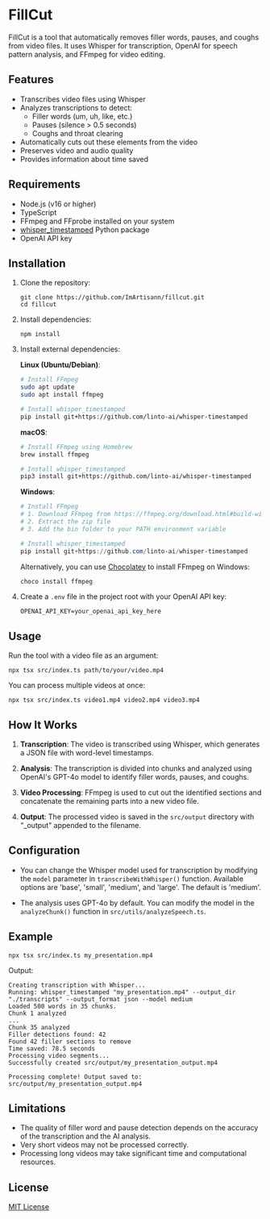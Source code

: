 # FillCut

FillCut is a tool that automatically removes filler words, pauses, and coughs from video files. It uses Whisper for transcription, OpenAI for speech pattern analysis, and FFmpeg for video editing.

## Features

- Transcribes video files using Whisper
- Analyzes transcriptions to detect:
  - Filler words (um, uh, like, etc.)
  - Pauses (silence > 0.5 seconds)
  - Coughs and throat clearing
- Automatically cuts out these elements from the video
- Preserves video and audio quality
- Provides information about time saved

## Requirements

- Node.js (v16 or higher)
- TypeScript
- FFmpeg and FFprobe installed on your system
- [whisper_timestamped](https://github.com/linto-ai/whisper-timestamped) Python package
- OpenAI API key

## Installation

1. Clone the repository:
   ```
   git clone https://github.com/ImArtisann/fillcut.git
   cd fillcut
   ```

2. Install dependencies:
   ```
   npm install
   ```

3. Install external dependencies:

   **Linux (Ubuntu/Debian)**:
   ```bash
   # Install FFmpeg
   sudo apt update
   sudo apt install ffmpeg

   # Install whisper_timestamped
   pip install git+https://github.com/linto-ai/whisper-timestamped
   ```

   **macOS**:
   ```bash
   # Install FFmpeg using Homebrew
   brew install ffmpeg

   # Install whisper_timestamped
   pip3 install git+https://github.com/linto-ai/whisper-timestamped
   ```

   **Windows**:
   ```powershell
   # Install FFmpeg
   # 1. Download FFmpeg from https://ffmpeg.org/download.html#build-windows
   # 2. Extract the zip file
   # 3. Add the bin folder to your PATH environment variable

   # Install whisper_timestamped
   pip install git+https://github.com/linto-ai/whisper-timestamped
   ```

   Alternatively, you can use [Chocolatey](https://chocolatey.org/) to install FFmpeg on Windows:
   ```powershell
   choco install ffmpeg
   ```

4. Create a `.env` file in the project root with your OpenAI API key:
   ```
   OPENAI_API_KEY=your_openai_api_key_here
   ```

## Usage

Run the tool with a video file as an argument:

```
npx tsx src/index.ts path/to/your/video.mp4
```

You can process multiple videos at once:

```
npx tsx src/index.ts video1.mp4 video2.mp4 video3.mp4
```

## How It Works

1. **Transcription**: The video is transcribed using Whisper, which generates a JSON file with word-level timestamps.

2. **Analysis**: The transcription is divided into chunks and analyzed using OpenAI's GPT-4o model to identify filler words, pauses, and coughs.

3. **Video Processing**: FFmpeg is used to cut out the identified sections and concatenate the remaining parts into a new video file.

4. **Output**: The processed video is saved in the `src/output` directory with "_output" appended to the filename.

## Configuration

- You can change the Whisper model used for transcription by modifying the `model` parameter in `transcribeWithWhisper()` function. Available options are 'base', 'small', 'medium', and 'large'. The default is 'medium'.

- The analysis uses GPT-4o by default. You can modify the model in the `analyzeChunk()` function in `src/utils/analyzeSpeech.ts`.

## Example

```
npx tsx src/index.ts my_presentation.mp4
```

Output:
```
Creating transcription with Whisper...
Running: whisper_timestamped "my_presentation.mp4" --output_dir "./transcripts" --output_format json --model medium
Loaded 500 words in 35 chunks.
Chunk 1 analyzed
...
Chunk 35 analyzed
Filler detections found: 42
Found 42 filler sections to remove
Time saved: 78.5 seconds
Processing video segments...
Successfully created src/output/my_presentation_output.mp4

Processing complete! Output saved to: src/output/my_presentation_output.mp4
```

## Limitations

- The quality of filler word and pause detection depends on the accuracy of the transcription and the AI analysis.
- Very short videos may not be processed correctly.
- Processing long videos may take significant time and computational resources.

## License

[MIT License](LICENSE)
